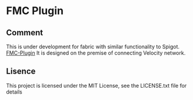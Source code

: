 # FMC Plugin
## Comment 
This is under development for fabric with similar functionality to Spigot.<br>
[FMC-Plugin](https://github.com/bella2391/FMC-Plugin/tree/master)
It is designed on the premise of connecting Velocity network.

## Lisence
This project is licensed under the MIT License, see the LICENSE.txt file for details